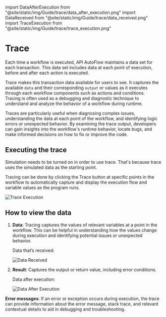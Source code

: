 import DataAfterExecution from "@site/static/img/Guide/trace/data_after_execution.png"
import DataReceived from "@site/static/img/Guide/trace/data_received.png"
import TraceExecution from "@site/static/img/Guide/trace/trace_execution.png"

# Trace

Each time a workflow is executed, API AutoFlow maintains a data set for each transaction. This data set includes data at each point of execution, before and after each action is executed. 

Trace makes this transaction data available for users to see. It captures the available `data` and their corresponding `output` or values as it executes through each workflow components such as actions and conditions. Tracing is often used as a debugging and diagnostic technique to understand and analyze the behavior of a workflow during runtime.

Traces are particularly useful when diagnosing complex issues, understanding the data at each point of the workflow, and identifying logic errors or unexpected behavior. By examining the trace output, developers can gain insights into the workflow's runtime behavior, locate bugs, and make informed decisions on how to fix or improve the code.

## Executing the trace

Simulation needs to be turned on in order to use trace. That's because trace uses the simulated data as the starting point.

Tracing can be done by clicking the Trace button at specific points in the workflow to automatically capture and display the execution flow and variable values as the program runs.

<div class="myResponsiveImg">
    <img src={TraceExecution} alt="Trace Execution" class="myResponsiveImg"/>
</div>

## How to view the data

1. **Data**: Tracing captures the values of relevant variables at a point in the workflow. This can be helpful in understanding how the values change during execution and identifying potential issues or unexpected behavior.

   Data that’s received:

   <div class="myResponsiveImg">
   <img src={DataReceived} alt="Data Received" class="myResponsiveImg"/>
   </div>

2. **Result**: Captures the output or return value, including error conditions.

   Data after execution:

   <div class="myResponsiveImg">
   <img src={DataAfterExecution} alt="Data After Execution" class="myResponsiveImg"/>
   </div>

 **Error messages**: If an error or exception occurs during execution, the trace can provide information about the error message, stack trace, and relevant contextual details to aid in debugging and troubleshooting.

